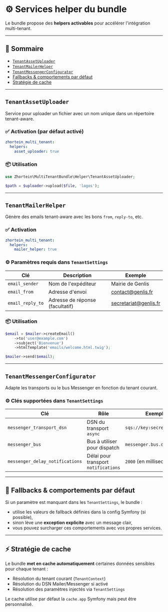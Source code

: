 # ⚙️ Services helper du bundle

Le bundle propose des **helpers activables** pour accélérer l'intégration multi-tenant.

---

## 🧭 Sommaire

- [`TenantAssetUploader`](#tenantassetuploader)
- [`TenantMailerHelper`](#tenantmailerhelper)
- [`TenantMessengerConfigurator`](#tenantmessengerconfigurator)
- [Fallbacks & comportements par défaut](#-fallbacks--comportements-par-défaut)
- [Stratégie de cache](#-stratégie-de-cache)

---

## `TenantAssetUploader`

Service pour uploader un fichier avec un nom unique dans un répertoire tenant-aware.

### ✅ Activation (par défaut activé)

```yaml
zhortein_multi_tenant:
  helpers:
    asset_uploader: true
```

### 📦 Utilisation

```php
use Zhortein\MultiTenantBundle\Helper\TenantAssetUploader;

$path = $uploader->upload($file, 'logos');
```

---

## `TenantMailerHelper`

Génère des emails tenant-aware avec les bons `from`, `reply-to`, etc.

### ✅ Activation

```yaml
zhortein_multi_tenant:
  helpers:
    mailer_helper: true
```

### ⚙️ Paramètres requis dans `TenantSettings`

| Clé             | Description                    | Exemple                    |
|-----------------|--------------------------------|----------------------------|
| `email_sender`  | Nom de l'expéditeur            | Mairie de Genlis           |
| `email_from`    | Adresse d'envoi                | contact@genlis.fr          |
| `email_reply_to`| Adresse de réponse (facultatif)| secretariat@genlis.fr      |

### 📦 Utilisation

```php
$email = $mailer->createEmail()
    ->to('user@example.com')
    ->subject('Bienvenue')
    ->htmlTemplate('emails/welcome.html.twig');

$mailer->send($email);
```

---

## `TenantMessengerConfigurator`

Adapte les transports ou le bus Messenger en fonction du tenant courant.

### ⚙️ Clés supportées dans `TenantSettings`

| Clé                              | Rôle                                    | Exemple                      |
|----------------------------------|-----------------------------------------|------------------------------|
| `messenger_transport_dsn`       | DSN du transport `async`                | `sqs://key:secret@default`   |
| `messenger_bus`                 | Bus à utiliser pour dispatch            | `messenger.bus.default`      |
| `messenger_delay_notifications` | Délai pour transport `notifications`    | `2000` (en millisecondes)    |

---

## 🧰 Fallbacks & comportements par défaut

Si un paramètre est manquant dans les `TenantSettings`, le bundle :

- utilise les valeurs de fallback définies dans la config Symfony (si possible),
- sinon lève une **exception explicite** avec un message clair,
- vous pouvez surcharger ces comportements avec vos propres services.

---

## ⚡ Stratégie de cache

Le bundle **met en cache automatiquement** certaines données sensibles pour chaque tenant :

- Résolution du tenant courant (`TenantContext`)
- Résolution du DSN Mailer/Messenger si activé
- Résolution des paramètres injectés via `TenantSettings`

Le cache utilise par défaut la `cache.app` Symfony mais peut être personnalisé.

